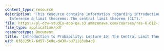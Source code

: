 ```yaml
---
content_type: resource
description: 'This resource contains information regarding introduction to probability:
  Inference & limit theorems: The central limit theorem (CLT).'
file: https://ol-ocw-studio-app-qa.s3.amazonaws.com/courses/res-6-012-introduction-to-probability-spring-2018/0f6325b76d575e9ed438b871203ab4c0_MITRES_6_012S18_L19.pdf
file_type: application/pdf
resourcetype: Document
title: 'Introduction to Probability: Lecture 19: The Central Limit Theorem (CLT)'
uid: 0f6325b7-6d57-5e9e-d438-b871203ab4c0
---
```

